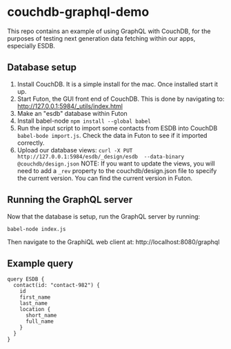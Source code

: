 # couchdb-graphql-demo

This repo contains an example of using GraphQL with CouchDB, for the purposes of testing next generation data fetching within our apps, especially ESDB.

## Database setup

1. Install CouchDB. It is a simple install for the mac. Once installed start it up.
2. Start Futon, the GUI front end of CouchDB. This is done by navigating to: http://127.0.0.1:5984/_utils/index.html
3. Make an "esdb" database within Futon
4. Install babel-node `npm install --global babel`
5. Run the input script to import some contacts from ESDB into CouchDB `babel-bode import.js`. Check the data in Futon to see if it imported correctly.
6. Upload our database views: `curl -X PUT http://127.0.0.1:5984/esdb/_design/esdb  --data-binary @couchdb/design.json`
NOTE: If you want to update the views, you will need to add a `_rev` property to the couchdb/design.json file to specify the current version. You can find the current version in Futon.

## Running the GraphQL server

Now that the database is setup, run the GraphQL server by running:

```
babel-node index.js
```

Then navigate to the GraphiQL web client at:
http://localhost:8080/graphql

## Example query

```
query ESDB {
  contact(id: "contact-982") {
    id
    first_name
    last_name
    location {
      short_name
      full_name
    }
  }
}
```

